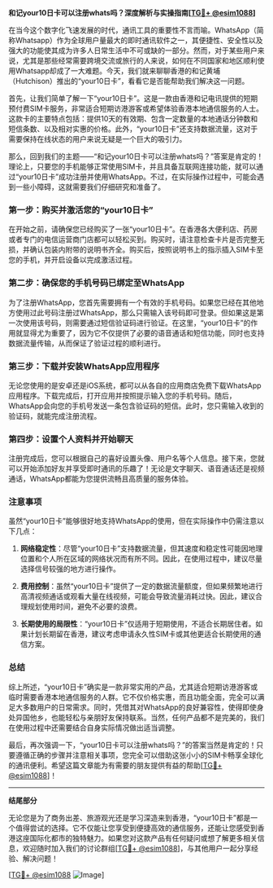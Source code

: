 **和记your10日卡可以注册whats吗？深度解析与实操指南[[TG💪+ @esim1088](https://t.me/s/esim1088)]**

在当今这个数字化飞速发展的时代，通讯工具的重要性不言而喻。WhatsApp（简称Whatsapp）作为全球用户量最大的即时通讯软件之一，其便捷性、安全性以及强大的功能使其成为许多人日常生活中不可或缺的一部分。然而，对于某些用户来说，尤其是那些经常需要跨境交流或旅行的人来说，如何在不同国家和地区顺利使用Whatsapp却成了一大难题。今天，我们就来聊聊香港的和记黄埔（Hutchison）推出的“your10日卡”，看看它是否能帮助我们解决这一问题。

首先，让我们简单了解一下“your10日卡”。这是一款由香港和记电讯提供的短期预付费SIM卡服务，非常适合短期访港游客或希望体验香港本地通信服务的人士。这款卡的主要特点包括：提供10天的有效期、包含一定数量的本地通话分钟数和短信条数、以及相对实惠的价格。此外，“your10日卡”还支持数据流量，这对于需要保持在线状态的用户来说无疑是一个巨大的吸引力。

那么，回到我们的主题——“和记your10日卡可以注册whats吗？”答案是肯定的！理论上，只要您的手机能够正常使用SIM卡，并且具备互联网连接功能，就可以通过“your10日卡”成功注册并使用WhatsApp。不过，在实际操作过程中，可能会遇到一些小障碍，这就需要我们仔细研究和准备了。

### **第一步：购买并激活您的“your10日卡”**

在开始之前，请确保您已经购买了一张“your10日卡”。在香港各大便利店、药房或者专门的电信运营商门店都可以轻松买到。购买时，请注意检查卡片是否完整无损，并确认包装内附带的说明书齐全。购买后，按照说明书上的指示插入SIM卡至您的手机，并开启设备以完成激活过程。

### **第二步：确保您的手机号码已绑定至WhatsApp**

为了注册WhatsApp，您首先需要拥有一个有效的手机号码。如果您已经在其他地方使用过此号码注册过WhatsApp，那么只需输入该号码即可登录。但如果这是第一次使用该号码，则需要通过短信验证码进行验证。在这里，“your10日卡”的作用就显得尤为重要了，因为它不仅提供了必要的语音通话和短信功能，同时也支持数据流量传输，从而保证了验证过程的顺利进行。

### **第三步：下载并安装WhatsApp应用程序**

无论您使用的是安卓还是iOS系统，都可以从各自的应用商店免费下载WhatsApp应用程序。下载完成后，打开应用并按照提示输入您的手机号码。随后，WhatsApp会向您的手机号发送一条包含验证码的短信。此时，您只需输入收到的验证码，就能完成注册流程。

### **第四步：设置个人资料并开始聊天**

注册完成后，您可以根据自己的喜好设置头像、用户名等个人信息。接下来，您就可以开始添加好友并享受即时通讯的乐趣了！无论是文字聊天、语音通话还是视频通话，WhatsApp都能为您提供流畅且高质量的服务体验。

### **注意事项**

虽然“your10日卡”能够很好地支持WhatsApp的使用，但在实际操作中仍需注意以下几点：

1. **网络稳定性**：尽管“your10日卡”支持数据流量，但其速度和稳定性可能因地理位置和个人所在区域的网络状况而有所不同。因此，在使用过程中，建议尽量选择信号较强的地方进行操作。
   
2. **费用控制**：虽然“your10日卡”提供了一定的数据流量额度，但如果频繁地进行高清视频通话或观看大量在线视频，可能会导致流量消耗过快。因此，建议合理规划使用时间，避免不必要的浪费。

3. **长期使用的局限性**：“your10日卡”仅适用于短期使用，不适合长期居住者。如果计划长期留在香港，建议考虑申请永久性SIM卡或其他更适合长期使用的通信方案。

### **总结**

综上所述，“your10日卡”确实是一款非常实用的产品，尤其适合短期访港游客或临时需要香港本地通信服务的人群。它不仅价格实惠，而且功能全面，完全可以满足大多数用户的日常需求。同时，凭借其对WhatsApp的良好兼容性，使得即使身处异国他乡，也能轻松与亲朋好友保持联系。当然，任何产品都不是完美的，我们在使用过程中还需要结合自身实际情况做出适当调整。

最后，再次强调一下，“your10日卡可以注册whats吗？”的答案当然是肯定的！只要遵循正确的步骤并注意相关事项，您完全可以借助这张小小的SIM卡畅享全球化的通讯便利。希望这篇文章能为有需要的朋友提供有益的帮助[[TG💪+ @esim1088](https://t.me/s/esim1088)]！

---

**结尾部分**

无论您是为了商务出差、旅游观光还是学习深造来到香港，“your10日卡”都是一个值得尝试的选择。它不仅能让您享受到便捷高效的通信服务，还能让您感受到香港这座国际化都市的独特魅力。如果您对这款产品有任何疑问或想了解更多相关信息，欢迎随时加入我们的讨论群组[[TG💪+ @esim1088](https://t.me/s/esim1088)]，与其他用户一起分享经验、解决问题！

[[TG💪+ @esim1088](https://t.me/s/esim1088) ![Image](https://i.postimg.cc/4NQfJmqS/Snipaste-2025-05-13-00-14-12.png)]
